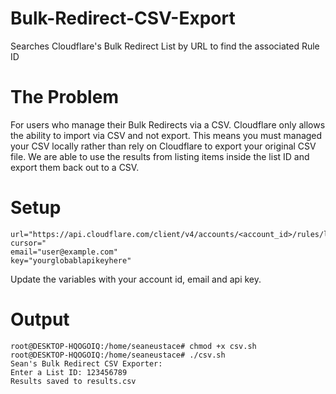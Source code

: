 # Bulk-Redirect-CSV-Export
Searches Cloudflare's Bulk Redirect List by URL to find the associated Rule ID

# The Problem

For users who manage their Bulk Redirects via a CSV. Cloudflare only allows the ability to import via CSV and not export. This means you must managed your CSV locally rather than rely on Cloudflare to export your original CSV file. We are able to use the results from listing items inside the list ID and export them back out to a CSV.
# Setup

```
url="https://api.cloudflare.com/client/v4/accounts/<account_id>/rules/lists/<list_id>/items?cursor="
email="user@example.com"
key="yourglobablapikeyhere"
```

Update the variables with your account id, email and api key.

# Output

```
root@DESKTOP-HQOGOIQ:/home/seaneustace# chmod +x csv.sh
root@DESKTOP-HQOGOIQ:/home/seaneustace# ./csv.sh
Sean's Bulk Redirect CSV Exporter:
Enter a List ID: 123456789
Results saved to results.csv
```
